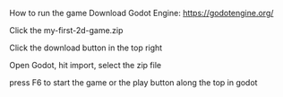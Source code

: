 How to run the game
Download Godot Engine: https://godotengine.org/

Click the my-first-2d-game.zip

Click the download button in the top right

Open Godot, hit import, select the zip file

press F6 to start the game or the play button along the top in godot
